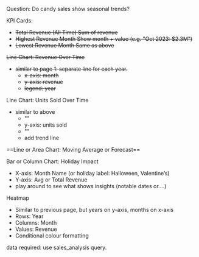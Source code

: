Question: Do candy sales show seasonal trends?

KPI Cards:
- ~~Total Revenue (All Time)	Sum of revenue~~
- ~~Highest Revenue Month	Show month + value (e.g. "Oct 2023: $2.3M")~~
- ~~Lowest Revenue Month	Same as above~~

~~Line Chart: Revenue Over Time~~
- ~~similar to page 1: separate line for each year.~~
	- ~~x-axis: month~~
	- ~~y-axis: revenue~~
	- ~~legend: year~~

Line Chart: Units Sold Over Time
- similar to above
	- ""
	- y-axis: units sold
	- ""
	- add trend line

==Line or Area Chart: Moving Average or Forecast==

Bar or Column Chart: Holiday Impact
- X-axis: Month Name (or holiday label: Halloween, Valentine’s)
- Y-axis: Avg or Total Revenue
- play around to see what shows insights (notable dates or....)

Heatmap
- Similar to previous page, but years on y-axis, months on x-axis
- Rows: Year
- Columns: Month
- Values: Revenue
- Conditional colour formatting

data required: use sales_analysis query.